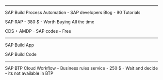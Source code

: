 

------------------------


SAP Build Process Automation  -  SAP developers Blog - 90 Tutorials 

SAP RAP  - 380 $ - Worth Buying All the time 

CDS + AMDP - SAP codes - Free 


------------------------


SAP Build App

SAP Build Code 


------------------------


SAP BTP Cloud Workflow - Business rules service  - 250 $ - Wait and decide - its not available in BTP 
